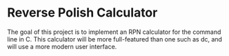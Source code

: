 # Reverse Polish Calculator

The goal of this project is to implement an RPN calculator for the command line in C.
This calculator will be more full-featured than one such as dc, and will use a more modern user interface.
